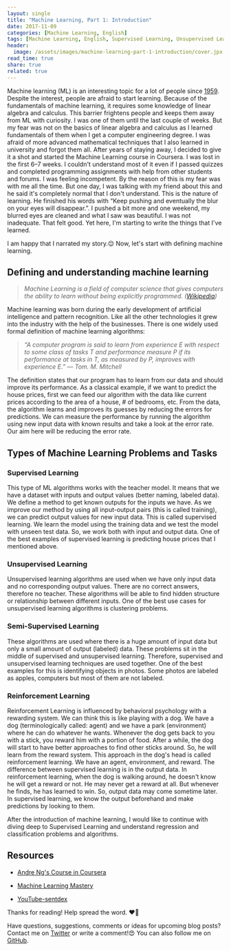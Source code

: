 ```yaml
---
layout: single
title: "Machine Learning, Part 1: Introduction"
date: 2017-11-09
categories: [Machine Learning, English]
tags: [Machine Learning, English, Supervised Learning, Unsupervised Learning, Reinforcement Learning]
header:
  image: /assets/images/machine-learning-part-1-introduction/cover.jpx
read_time: true
share: true
related: true
---
```


Machine learning (ML) is an interesting topic for a lot of people since [1959](http://ieeexplore.ieee.org/document/5392560/?reload=true). Despite the interest, people are afraid to start learning. Because of the fundamentals of machine learning, it requires some knowledge of linear algebra and calculus. This barrier frightens people and keeps them away from ML with curiosity. I was one of them until the last couple of weeks. But my fear was not on the basics of linear algebra and calculus as I learned fundamentals of them when I get a computer engineering degree. I was afraid of more advanced mathematical techniques that I also learned in university and forgot them all. After years of staying away, I decided to give it a shot and started the Machine Learning course in Coursera. I was lost in the first 6–7 weeks. I couldn't understand most of it even if I passed quizzes and completed programming assignments with help from other students and forums. I was feeling incompetent. By the reason of this is my fear was with me all the time. But one day, I was talking with my friend about this and he said it's completely normal that I don't understand. This is the nature of learning. He finished his words with “Keep pushing and eventually the blur on your eyes will disappear.”. I pushed a bit more and one weekend, my blurred eyes are cleaned and what I saw was beautiful. I was not inadequate. That felt good. Yet here, I'm starting to write the things that I've learned.

I am happy that I narrated my story.😌 Now, let's start with defining machine learning.

## Defining and understanding machine learning

> *Machine Learning is a field of computer science that gives computers the ability to learn without being explicitly programmed. ([Wikipedia](https://en.wikipedia.org/wiki/Machine_learning))*

Machine learning was born during the early development of artificial intelligence and pattern recognition. Like all the other technologies it grew into the industry with the help of the businesses. There is one widely used formal definition of machine learning algorithms:
> *“A computer program is said to learn from experience E with respect to some class of tasks T and performance measure P if its performance at tasks in T, as measured by P, improves with experience E.” — Tom. M. Mitchell*

The definition states that our program has to learn from our data and should improve its performance. As a classical example, if we want to predict the house prices, first we can feed our algorithm with the data like current prices according to the area of a house, # of bedrooms, etc. From the data, the algorithm learns and improves its guesses by reducing the errors for predictions. We can measure the performance by running the algorithm using new input data with known results and take a look at the error rate. Our aim here will be reducing the error rate.

## Types of Machine Learning Problems and Tasks

### **Supervised Learning**

This type of ML algorithms works with the teacher model. It means that we have a dataset with inputs and output values (better naming, labeled data). We define a method to get known outputs for the inputs we have. As we improve our method by using all input-output pairs (this is called training), we can predict output values for new input data. This is called supervised learning. We learn the model using the training data and we test the model with unseen test data. So, we work both with input and output data. One of the best examples of supervised learning is predicting house prices that I mentioned above.

### **Unsupervised Learning**

Unsupervised learning algorithms are used when we have only input data and no corresponding output values. There are no correct answers, therefore no teacher. These algorithms will be able to find hidden structure or relationship between different inputs. One of the best use cases for unsupervised learning algorithms is clustering problems.

### **Semi-Supervised Learning**

These algorithms are used where there is a huge amount of input data but only a small amount of output (labeled) data. These problems sit in the middle of supervised and unsupervised learning. Therefore, supervised and unsupervised learning techniques are used together. One of the best examples for this is identifying objects in photos. Some photos are labeled as apples, computers but most of them are not labeled.

### **Reinforcement Learning**

Reinforcement Learning is influenced by behavioral psychology with a rewarding system. We can think this is like playing with a dog. We have a dog (terminologically called: agent) and we have a park (environment) where he can do whatever he wants. Whenever the dog gets back to you with a stick, you reward him with a portion of food. After a while, the dog will start to have better approaches to find other sticks around. So, he will learn from the reward system. This approach in the dog's head is called reinforcement learning. We have an agent, environment, and reward. The difference between supervised learning is in the output data. In reinforcement learning, when the dog is walking around, he doesn't know he will get a reward or not. He may never get a reward at all. But whenever he finds, he has learned to win. So, output data may come sometime later. In supervised learning, we know the output beforehand and make predictions by looking to them.

After the introduction of machine learning, I would like to continue with diving deep to Supervised Learning and understand regression and classification problems and algorithms.

## Resources

* [Andre Ng's Course in Coursera](https://www.coursera.org/learn/machine-learning/)

* [Machine Learning Mastery](https://machinelearningmastery.com)

* [YouTube-sentdex](https://www.youtube.com/user/sentdex/)

Thanks for reading️! Help spread the word. ❤️🚀

Have questions, suggestions, comments or ideas for upcoming blog posts? Contact me on [Twitter](http://bit.ly/2oWdga9) or write a comment!😍 You can also follow me on [GitHub](http://bit.ly/1S1gP9z).
